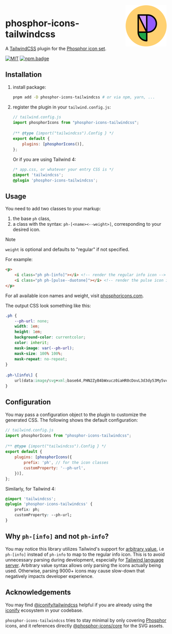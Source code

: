 <img src="/meta/phosphor-mark-tight-yellow.png" width="128" align="right" />

# phosphor-icons-tailwindcss

A [TailwindCSS] plugin for the [Phosphor icon set][phosphor].

[![MIT][license.badge]][license] [![npm.badge]][npm]

## Installation

1. install package:

	```bash
	pnpm add -D phosphor-icons-tailwindcss # or via npm, yarn, ...
	```

2. register the plugin in your `tailwind.config.js`:

	```js
	// tailwind.config.js
	import phosphorIcons from "phosphor-icons-tailwindcss";

	/** @type {import("tailwindcss").Config } */
	export default {
		plugins: [phosphorIcons()],
	};
	```

	Or if you are using Tailwind 4:

	```css
	/* app.css, or whatever your entry CSS is */
	@import 'tailwindcss';
	@plugin 'phosphor-icons-tailwindcss';
	```

## Usage

You need to add two classes to your markup:

1. the base `ph` class,
2. a class with the syntax: `ph-[<name><--weight>]`, corresponding to your desired icon.

> [!NOTE]
> `weight` is optional and defaults to "regular" if not specified.

For example:

```html
<p>
	<i class="ph ph-[info]"></i> <!-- render the regular info icon -->
	<i class="ph ph-[pulse--duotone]"></i> <!-- render the pulse icon in duotone weight -->
</p>
```

For all available icon names and weight, visit [phosphoricons.com][phosphor].

The output CSS look something like this:

```css
.ph {
	--ph-url: none;
	width: 1em;
	height: 1em;
	background-color: currentcolor;
	color: inherit;
	mask-image: var(--ph-url);
	mask-size: 100% 100%;
	mask-repeat: no-repeat;
}

.ph-\[info\] {
	url(data:image/svg+xml;base64,PHN2ZyB4bWxucz0iaHR0cDovL3d3dy53My5vcmcvMjAwMC9zdmciIHZpZXdCb3g9IjAgMCAyNTYgMjU2IiBmaWxsPSJjdXJyZW50Q29sb3IiPjxwYXRoIGQ9Ik0xMjgsMjRBMTA0LDEwNCwwLDEsMCwyMzIsMTI4LDEwNC4xMSwxMDQuMTEsMCwwLDAsMTI4LDI0Wm0wLDE5MmE4OCw4OCwwLDEsMSw4OC04OEE4OC4xLDg4LjEsMCwwLDEsMTI4LDIxNlptMTYtNDBhOCw4LDAsMCwxLTgsOCwxNiwxNiwwLDAsMS0xNi0xNlYxMjhhOCw4LDAsMCwxLDAtMTYsMTYsMTYsMCwwLDEsMTYsMTZ2NDBBOCw4LDAsMCwxLDE0NCwxNzZaTTExMiw4NGExMiwxMiwwLDEsMSwxMiwxMkExMiwxMiwwLDAsMSwxMTIsODRaIi8+PC9zdmc+);
}
```

## Configuration

You may pass a configuration object to the plugin to customize the generated CSS. The following
shows the default configuration:

```js
// tailwind.config.js
import phosphorIcons from "phosphor-icons-tailwindcss";

/** @type {import("tailwindcss").Config } */
export default {
	plugins: [phosphorIcons({
		prefix: 'ph', // for the icon classes
		customProperty: '--ph-url',
	})],
};
```

Similarly, for Tailwind 4:

```css
@import 'tailwindcss';
@plugin 'phosphor-icons-tailwindcss' {
	prefix: ph;
	customProperty: --ph-url;
}
```

## Why `ph-[info]` and not `ph-info`?

You may notice this library utilizes Tailwind's support for [arbitrary value](https://tailwindcss.com/docs/adding-custom-styles#using-arbitrary-values), i.e `ph-[info]` instead of `ph-info` to map to the regular info icon. This is to avoid unnecessary parsing during development, especially for [Taliwind language server](https://github.com/tailwindlabs/tailwindcss-intellisense). Arbitrary value syntax allows only parsing the icons actually being used. Otherwise, parsing 9000+ icons may cause slow-down that negatively impacts developer experience.

## Acknowledgements

You may find [@iconify/tailwindcss](https://iconify.design/docs/usage/css/tailwind/) helpful if you
are already using the [iconify](https://iconify.design/) ecosystem in your codebase.

`phosphor-icons-tailwindcss` tries to stay minimal by only covering [Phosphor] icons, and it references directly [@phosphor-icons/core](https://github.com/phosphor-icons/core) for the SVG assets.

[phosphor]: https://phosphoricons.com
[tailwindcss]: https://tailwindcss.com
<!-- header badges -->
[license.badge]: https://img.shields.io/badge/license-MIT-blue.svg
[license]: ./LICENSE
[npm.badge]: https://img.shields.io/npm/v/phosphor-icons-tailwindcss/qr
[npm]: https://www.npmjs.com/package/phosphor-icons-tailwindcss/qr
